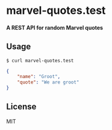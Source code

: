 # marvel-quotes.test

#### A REST API for random Marvel quotes

## Usage

```shell
$ curl marvel-quotes.test
```

```json
{
    "name": "Groot",
    "quote": "We are groot"
}
```

## License

MIT
